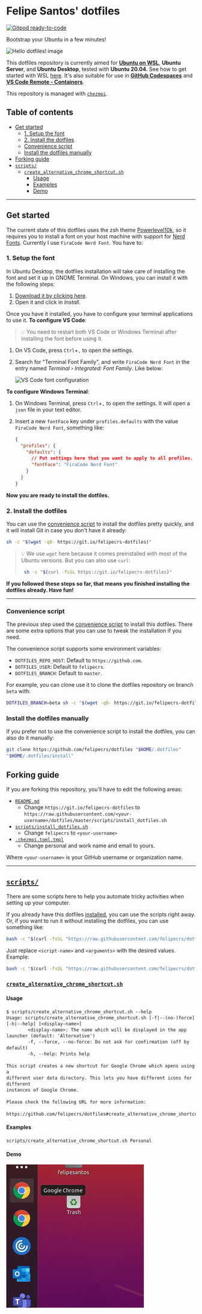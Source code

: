 # Felipe Santos' dotfiles <!-- omit in toc -->

[![Gitpod ready-to-code](https://img.shields.io/badge/Gitpod-ready--to--code-blue?logo=gitpod)](https://gitpod.io/#https://github.com/felipecrs/dotfiles#scripts)

Bootstrap your Ubuntu in a few minutes!

![Hello dotfiles! image](https://user-images.githubusercontent.com/29582865/112045407-95518600-8b29-11eb-8218-128fd2e9805a.png)

This dotfiles repository is currently aimed for [**Ubuntu on WSL**](https://ubuntu.com/wsl), **Ubuntu Server**, and **Ubuntu Desktop**, tested with **Ubuntu 20.04**. See how to get started with WSL [here](https://docs.microsoft.com/pt-br/windows/wsl/install-win10). It's also suitable for use in [**GitHub Codespaces**](https://github.com/features/codespaces) and [**VS Code Remote - Containers**](https://code.visualstudio.com/docs/remote/containers).

This repository is managed with [`chezmoi`](https://chezmoi.io).

## Table of contents <!-- omit in toc -->

- [Get started](#get-started)
  - [1. Setup the font](#1-setup-the-font)
  - [2. Install the dotfiles](#2-install-the-dotfiles)
  - [Convenience script](#convenience-script)
  - [Install the dotfiles manually](#install-the-dotfiles-manually)
- [Forking guide](#forking-guide)
- [`scripts/`](#scripts)
  - [`create_alternative_chrome_shortcut.sh`](#create_alternative_chrome_shortcutsh)
    - [Usage](#usage)
    - [Examples](#examples)
    - [Demo](#demo)

---

## Get started

The current state of this dotfiles uses the zsh theme [Powerlevel10k](https://github.com/romkatv/powerlevel10k), so it requires you to install a font on your host machine with support for [Nerd Fonts](https://github.com/ryanoasis/nerd-fonts). Currently I use `FiraCode Nerd Font`. You have to:

### 1. Setup the font

In Ubuntu Desktop, the dotfiles installation will take care of installing the font and set it up in GNOME Terminal. On Windows, you can install it with the following steps:

1. [Download it by clicking here](https://github.com/ryanoasis/nerd-fonts/raw/master/patched-fonts/FiraCode/Regular/complete/Fira%20Code%20Regular%20Nerd%20Font%20Complete.ttf).
2. Open it and click in _Install_.

Once you have it installed, you have to configure your terminal applications to use it. **To configure VS Code**:

> 💡 You need to restart both VS Code or Windows Terminal after installing the font before using it.

1. On VS Code, press `Ctrl`+`,` to open the settings.
2. Search for "Terminal Font Family", and write `FiraCode Nerd Font` in the entry named _Terminal › Integrated: Font Family_. Like below:

   ![VS Code font configuration](https://user-images.githubusercontent.com/29582865/112052025-5cb5aa80-8b31-11eb-8e85-a4eb9e1a09a8.png)

**To configure Windows Terminal**:

1. On Windows Terminal, press `Ctrl`+`,` to open the settings. It will open a `json` file in your text editor.
2. Insert a new `fontFace` key under `profiles.defaults` with the value `FiraCode Nerd Font`, something like:

   ```json
   {
     "profiles": {
       "defaults": {
         // Put settings here that you want to apply to all profiles.
         "fontFace": "FiraCode Nerd Font"
       }
     }
   }
   ```

**Now you are ready to install the dotfiles.**

### 2. Install the dotfiles

You can use the [convenience script](./clone_and_install.sh) to install the dotfiles pretty quickly, and it will install Git in case you don't have it already:

```bash
sh -c "$(wget -qO- https://git.io/felipecrs-dotfiles)"
```

> 💡 We use `wget` here because it comes preinstalled with most of the Ubuntu versions. But you can also use `curl`:
>
> ```bash
>  sh -c "$(curl -fsSL https://git.io/felipecrs-dotfiles)"
> ```

**If you followed these steps so far, that means you finished installing the dotfiles already. Have fun!**

---

### Convenience script

The previous step used the [convenience script](./clone_and_install.sh) to install this dotfiles. There are some extra options that you can use to tweak the installation if you need.

The convenience script supports some environment variables:

- `DOTFILES_REPO_HOST`: Default to `https://github.com`.
- `DOTFILES_USER`: Default to `felipecrs`.
- `DOTFILES_BRANCH`: Default to `master`.

For example, you can clone use it to clone the dotfiles repository on branch `beta` with:

```bash
DOTFILES_BRANCH=beta sh -c "$(wget -qO- https://git.io/felipecrs-dotfiles)"
```

### Install the dotfiles manually

If you prefer not to use the convenience script to install the dotfiles, you can also do it manually:

```bash
git clone https://github.com/felipecrs/dotfiles "$HOME/.dotfiles"
"$HOME/.dotfiles/install"
```

## Forking guide

If you are forking this repository, you'll have to edit the following areas:

- [`README.md`](./README.md)
  - Change `https://git.io/felipecrs-dotfiles` to `https://raw.githubusercontent.com/<your-username>/dotfiles/master/scripts/install_dotfiles.sh`
- [`scripts/install_dotfiles.sh`](./scripts/install_dotfiles.sh)
  - Change `felipecrs` to `<your-username>`
- [`.chezmoi.toml.tmpl`](./.chezmoi.toml.tmpl)
  - Change personal and work name and email to yours.

Where `<your-username>` is your GitHub username or organization name.

---

## [`scripts/`](scripts/)

There are some scripts here to help you automate tricky activities when setting up your computer.

If you already have this dotfiles [installed](#get-started), you can use the scripts right away. Or, if you want to run it without installing the dotfiles, you can use something like:

```bash
bash -c "$(curl -fsSL "https://raw.githubusercontent.com/felipecrs/dotfiles/master/scripts/<script-name>")" -- <arguments>
```

Just replace `<script-name>` and `<arguments>` with the desired values. Example:

```bash
bash -c "$(curl -fsSL "https://raw.githubusercontent.com/felipecrs/dotfiles/master/scripts/create_alternative_chrome_shortcut.sh")" -- --force
```

### [`create_alternative_chrome_shortcut.sh`](scripts/create_alternative_chrome_shortcut.sh)

#### Usage

```sh-session
$ scripts/create_alternative_chrome_shortcut.sh --help
Usage: scripts/create_alternative_chrome_shortcut.sh [-f|--(no-)force] [-h|--help] [<display-name>]
        <display-name>: The name which will be displayed in the app launcher (default: 'Alternative')
        -f, --force, --no-force: Do not ask for confirmation (off by default)
        -h, --help: Prints help

This script creates a new shortcut for Google Chrome which opens using a
different user data directory. This lets you have different icons for different
instances of Google Chrome.

Please check the following URL for more information:
  https://github.com/felipecrs/dotfiles#create_alternative_chrome_shortcutsh
```

#### Examples

```bash
scripts/create_alternative_chrome_shortcut.sh Personal
```

#### Demo

![Opening two Chrome instances using different icons](./docs/images/create_alternative_chrome_shortcut.gif)
